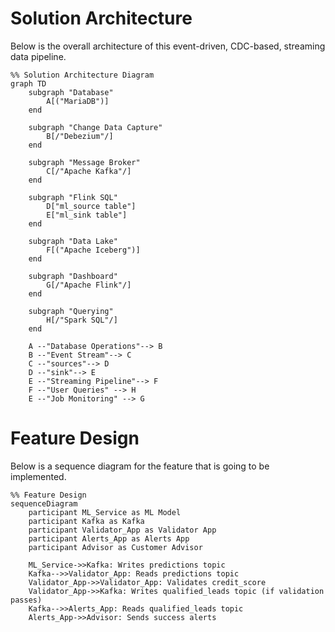 # Solution Architecture

Below is the overall architecture of this event-driven, CDC-based, streaming 
data pipeline.

```mermaid
%% Solution Architecture Diagram
graph TD
    subgraph "Database"
        A[("MariaDB")]
    end

    subgraph "Change Data Capture"
        B[/"Debezium"/]
    end

    subgraph "Message Broker"
        C[/"Apache Kafka"/]
    end

    subgraph "Flink SQL"
        D["ml_source table"]
        E["ml_sink table"]
    end

    subgraph "Data Lake"
        F[("Apache Iceberg")]
    end

    subgraph "Dashboard"
        G[/"Apache Flink"/]
    end

    subgraph "Querying"
        H[/"Spark SQL"/]
    end

    A --"Database Operations"--> B
    B --"Event Stream"--> C
    C --"sources"--> D
    D --"sink"--> E
    E --"Streaming Pipeline"--> F
    F --"User Queries" --> H
    E --"Job Monitoring" --> G
```

# Feature Design

Below is a sequence diagram for the feature that is going to be implemented.

```mermaid
%% Feature Design
sequenceDiagram
    participant ML_Service as ML Model
    participant Kafka as Kafka
    participant Validator_App as Validator App
    participant Alerts_App as Alerts App
    participant Advisor as Customer Advisor

    ML_Service->>Kafka: Writes predictions topic
    Kafka-->>Validator_App: Reads predictions topic
    Validator_App->>Validator_App: Validates credit_score
    Validator_App->>Kafka: Writes qualified_leads topic (if validation passes)
    Kafka-->>Alerts_App: Reads qualified_leads topic
    Alerts_App->>Advisor: Sends success alerts
```
